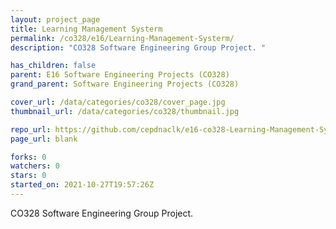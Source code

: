 ```yaml
---
layout: project_page
title: Learning Management Systerm
permalink: /co328/e16/Learning-Management-Systerm/
description: "CO328 Software Engineering Group Project. "

has_children: false
parent: E16 Software Engineering Projects (CO328)
grand_parent: Software Engineering Projects (CO328)

cover_url: /data/categories/co328/cover_page.jpg
thumbnail_url: /data/categories/co328/thumbnail.jpg

repo_url: https://github.com/cepdnaclk/e16-co328-Learning-Management-Systerm
page_url: blank

forks: 0
watchers: 0
stars: 0
started_on: 2021-10-27T19:57:26Z
---
```

CO328 Software Engineering Group Project. 

